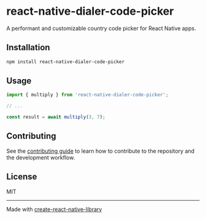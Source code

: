 # react-native-dialer-code-picker

A performant and customizable country code picker for React Native apps.

## Installation

```sh
npm install react-native-dialer-code-picker
```

## Usage


```js
import { multiply } from 'react-native-dialer-code-picker';

// ...

const result = await multiply(3, 7);
```


## Contributing

See the [contributing guide](CONTRIBUTING.md) to learn how to contribute to the repository and the development workflow.

## License

MIT

---

Made with [create-react-native-library](https://github.com/callstack/react-native-builder-bob)
